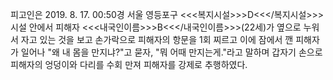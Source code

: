피고인은 2019. 8. 17. 00:50경 서울 영등포구 <<<복지시설>>>D<<</복지시설>>>시설 안에서 피해자 <<<내국인이름>>>B<<</내국인이름>>>(22세)가 옆으로 누워서 자고 있는 것을 보고 손가락으로 피해자의 항문을 1회 찌르고 이에 잠에서 깬 피해자가 일어나 "왜 내 몸을 만지냐?"고 묻자, "뭐 어때 만지는게."라고 말하며 갑자기 손으로 피해자의 엉덩이와 다리를 수회 만져 피해자를 강제로 추행하였다.